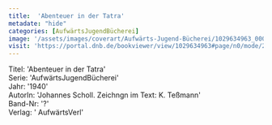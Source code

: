 ```yaml
---
title:  'Abenteuer in der Tatra'
metadate: "hide"
categories: [AufwärtsJugendBücherei]
image: '/assets/images/coverart/Aufwärts-Jugend-Bücherei/1029634963_00000010.jpg'
visit: 'https://portal.dnb.de/bookviewer/view/1029634963#page/n0/mode/2up'
---
```

Titel: 'Abenteuer in der Tatra' <br>
Serie: 'AufwärtsJugendBücherei' <br>
Jahr: '1940' <br>
AutorIn: 'Johannes Scholl. Zeichngn im Text: K. Teßmann' <br>
Band-Nr: '?' <br>
Verlag: ' AufwärtsVerl'